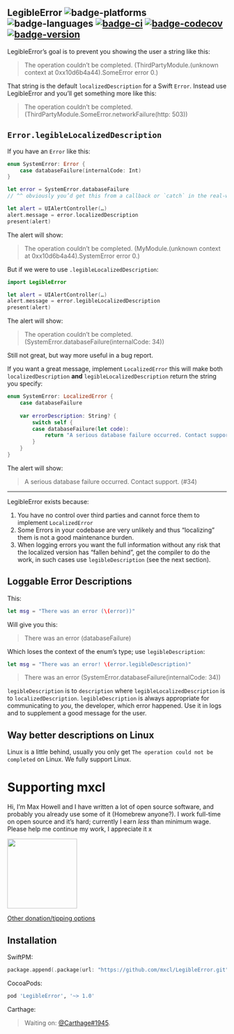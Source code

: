 ## LegibleError ![badge-platforms][] ![badge-languages][] [![badge-ci][]][travis] [![badge-codecov][]][codecov] [![badge-version][]][cocoapods]

LegibleError’s goal is to prevent you showing the user a string like this:

> The operation couldn’t be completed. (ThirdPartyModule.(unknown context at 0xx10d6b4a44).SomeError error 0.)

That string is the default `localizedDescription` for a Swift `Error`. Instead
use LegibleError and you’ll get something more like this:

> The operation couldn’t be completed. (ThirdPartyModule.SomeError.networkFailure(http: 503))

## `Error.legibleLocalizedDescription`

If you have an `Error` like this:

```swift
enum SystemError: Error {
    case databaseFailure(internalCode: Int)
}

let error = SystemError.databaseFailure
// ^^ obviously you’d get this from a callback or `catch` in the real-world

let alert = UIAlertController(…)
alert.message = error.localizedDescription
present(alert)
```

The alert will show:

> The operation couldn’t be completed. (MyModule.(unknown context at 0xx10d6b4a44).SystemError error 0.)

But if we were to use `.legibleLocalizedDescription`:

```swift
import LegibleError

let alert = UIAlertController(…)
alert.message = error.legibleLocalizedDescription
present(alert)
```

The alert will show:

> The operation couldn’t be completed. (SystemError.databaseFailure(internalCode: 34))

Still not great, but way more useful in a bug report.

If you want a great message, implement `LocalizedError` this will make both
`localizedDescription` **and** `legibleLocalizedDescription` return the string
you specify:

```swift
enum SystemError: LocalizedError {
    case databaseFailure
    
    var errorDescription: String? {
        switch self {
        case databaseFailure(let code):
            return "A serious database failure occurred. Contact support. (#\(code))"
        }
    }
}
```

The alert will show:

> A serious database failure occurred. Contact support. (#34)

---

LegibleError exists because:

1. You have no control over third parties and cannot force them to implement
    `LocalizedError`
2. Some Errors in your codebase are very unlikely and thus “localizing” them is
    not a good maintenance burden.
3. When logging errors you want the full information without any risk that the
    localized version has “fallen behind”, get the compiler to do the work, in
    such cases use `legibleDescription` (see the next section).

## Loggable Error Descriptions

This:

```swift
let msg = "There was an error (\(error))"
```

Will give you this:

> There was an error (databaseFailure)

Which loses the context of the enum’s type; use `legibleDescription`:

```swift
let msg = "There was an error! \(error.legibleDescription)"
```

> There was an error (SystemError.databaseFailure(internalCode: 34))

`legibleDescription` is to `description` where `legibleLocalizedDescription` is
to `localizedDescription`. `legibleDescription` is always appropriate for
communicating to *you*, the developer, which error happened. Use it in logs and
to supplement a good message for the user.

## Way better descriptions on Linux

Linux is a little behind, usually you only get `The operation could not be
completed` on Linux. We fully support Linux.

# Supporting mxcl

Hi, I’m Max Howell and I have written a lot of open source software, and
probably you already use some of it (Homebrew anyone?). I work full-time on
open source and it’s hard; currently I earn *less* than minimum wage. Please
help me continue my work, I appreciate it x

<a href="https://www.patreon.com/mxcl">
	<img src="https://c5.patreon.com/external/logo/become_a_patron_button@2x.png" width="160">
</a>

[Other donation/tipping options](http://mxcl.dev/#donate)

## Installation

SwiftPM:

```swift
package.append(.package(url: "https://github.com/mxcl/LegibleError.git", from: "1.0.0"))
```

CocoaPods:

```ruby
pod 'LegibleError', '~> 1.0'
```

Carthage:

> Waiting on: [@Carthage#1945].


[badge-platforms]: https://img.shields.io/badge/platforms-macOS%20%7C%20Linux%20%7C%20iOS%20%7C%20tvOS%20%7C%20watchOS-lightgrey.svg
[badge-languages]: https://img.shields.io/badge/swift-4.2%20%7C%205.0-orange.svg
[badge-codecov]: https://codecov.io/gh/mxcl/LegibleError/branch/master/graph/badge.svg
[badge-version]: https://img.shields.io/cocoapods/v/LegibleError.svg?label=version
[badge-ci]: https://travis-ci.com/mxcl/LegibleError.svg

[travis]: https://travis-ci.com/mxcl/LegibleError
[codecov]: https://codecov.io/gh/mxcl/LegibleError
[cocoapods]: https://cocoapods.org/pods/LegibleError

[`LocalizedError`]: https://developer.apple.com/documentation/foundation/localizederror
[@Carthage#1945]: https://github.com/Carthage/Carthage/pull/1945

